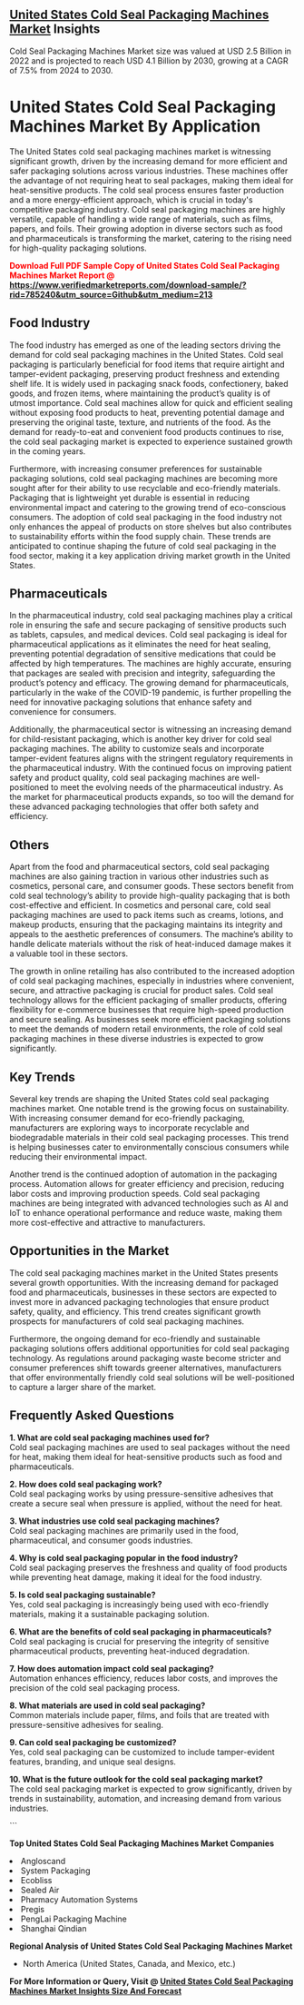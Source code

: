 <h2><a href="https://www.verifiedmarketreports.com/download-sample/?rid=785240&amp;utm_source=Github&amp;utm_medium=213" target="_blank">United States Cold Seal Packaging Machines Market</a> Insights</h2><p>Cold Seal Packaging Machines Market size was valued at USD 2.5 Billion in 2022 and is projected to reach USD 4.1 Billion by 2030, growing at a CAGR of 7.5% from 2024 to 2030.</p><p><h1>United States Cold Seal Packaging Machines Market By Application</h1><p>The United States cold seal packaging machines market is witnessing significant growth, driven by the increasing demand for more efficient and safer packaging solutions across various industries. These machines offer the advantage of not requiring heat to seal packages, making them ideal for heat-sensitive products. The cold seal process ensures faster production and a more energy-efficient approach, which is crucial in today's competitive packaging industry. Cold seal packaging machines are highly versatile, capable of handling a wide range of materials, such as films, papers, and foils. Their growing adoption in diverse sectors such as food and pharmaceuticals is transforming the market, catering to the rising need for high-quality packaging solutions. <strong><p><span class=""><span style="color: #ff0000;"><strong>Download Full PDF Sample Copy of United States Cold Seal Packaging Machines Market Report</strong> @ </span><a href="https://www.verifiedmarketreports.com/download-sample/?rid=785240&amp;utm_source=Github&amp;utm_medium=213" target="_blank">https://www.verifiedmarketreports.com/download-sample/?rid=785240&amp;utm_source=Github&amp;utm_medium=213</a></span></p></strong></p><h2>Food Industry</h2><p>The food industry has emerged as one of the leading sectors driving the demand for cold seal packaging machines in the United States. Cold seal packaging is particularly beneficial for food items that require airtight and tamper-evident packaging, preserving product freshness and extending shelf life. It is widely used in packaging snack foods, confectionery, baked goods, and frozen items, where maintaining the product’s quality is of utmost importance. Cold seal machines allow for quick and efficient sealing without exposing food products to heat, preventing potential damage and preserving the original taste, texture, and nutrients of the food. As the demand for ready-to-eat and convenient food products continues to rise, the cold seal packaging market is expected to experience sustained growth in the coming years.</p><p>Furthermore, with increasing consumer preferences for sustainable packaging solutions, cold seal packaging machines are becoming more sought after for their ability to use recyclable and eco-friendly materials. Packaging that is lightweight yet durable is essential in reducing environmental impact and catering to the growing trend of eco-conscious consumers. The adoption of cold seal packaging in the food industry not only enhances the appeal of products on store shelves but also contributes to sustainability efforts within the food supply chain. These trends are anticipated to continue shaping the future of cold seal packaging in the food sector, making it a key application driving market growth in the United States.</p><h2>Pharmaceuticals</h2><p>In the pharmaceutical industry, cold seal packaging machines play a critical role in ensuring the safe and secure packaging of sensitive products such as tablets, capsules, and medical devices. Cold seal packaging is ideal for pharmaceutical applications as it eliminates the need for heat sealing, preventing potential degradation of sensitive medications that could be affected by high temperatures. The machines are highly accurate, ensuring that packages are sealed with precision and integrity, safeguarding the product’s potency and efficacy. The growing demand for pharmaceuticals, particularly in the wake of the COVID-19 pandemic, is further propelling the need for innovative packaging solutions that enhance safety and convenience for consumers.</p><p>Additionally, the pharmaceutical sector is witnessing an increasing demand for child-resistant packaging, which is another key driver for cold seal packaging machines. The ability to customize seals and incorporate tamper-evident features aligns with the stringent regulatory requirements in the pharmaceutical industry. With the continued focus on improving patient safety and product quality, cold seal packaging machines are well-positioned to meet the evolving needs of the pharmaceutical industry. As the market for pharmaceutical products expands, so too will the demand for these advanced packaging technologies that offer both safety and efficiency.</p><h2>Others</h2><p>Apart from the food and pharmaceutical sectors, cold seal packaging machines are also gaining traction in various other industries such as cosmetics, personal care, and consumer goods. These sectors benefit from cold seal technology’s ability to provide high-quality packaging that is both cost-effective and efficient. In cosmetics and personal care, cold seal packaging machines are used to pack items such as creams, lotions, and makeup products, ensuring that the packaging maintains its integrity and appeals to the aesthetic preferences of consumers. The machine’s ability to handle delicate materials without the risk of heat-induced damage makes it a valuable tool in these sectors.</p><p>The growth in online retailing has also contributed to the increased adoption of cold seal packaging machines, especially in industries where convenient, secure, and attractive packaging is crucial for product sales. Cold seal technology allows for the efficient packaging of smaller products, offering flexibility for e-commerce businesses that require high-speed production and secure sealing. As businesses seek more efficient packaging solutions to meet the demands of modern retail environments, the role of cold seal packaging machines in these diverse industries is expected to grow significantly.</p><h2>Key Trends</h2><p>Several key trends are shaping the United States cold seal packaging machines market. One notable trend is the growing focus on sustainability. With increasing consumer demand for eco-friendly packaging, manufacturers are exploring ways to incorporate recyclable and biodegradable materials in their cold seal packaging processes. This trend is helping businesses cater to environmentally conscious consumers while reducing their environmental impact.</p><p>Another trend is the continued adoption of automation in the packaging process. Automation allows for greater efficiency and precision, reducing labor costs and improving production speeds. Cold seal packaging machines are being integrated with advanced technologies such as AI and IoT to enhance operational performance and reduce waste, making them more cost-effective and attractive to manufacturers.</p><h2>Opportunities in the Market</h2><p>The cold seal packaging machines market in the United States presents several growth opportunities. With the increasing demand for packaged food and pharmaceuticals, businesses in these sectors are expected to invest more in advanced packaging technologies that ensure product safety, quality, and efficiency. This trend creates significant growth prospects for manufacturers of cold seal packaging machines.</p><p>Furthermore, the ongoing demand for eco-friendly and sustainable packaging solutions offers additional opportunities for cold seal packaging technology. As regulations around packaging waste become stricter and consumer preferences shift towards greener alternatives, manufacturers that offer environmentally friendly cold seal solutions will be well-positioned to capture a larger share of the market.</p><h2>Frequently Asked Questions</h2><p><strong>1. What are cold seal packaging machines used for?</strong><br>Cold seal packaging machines are used to seal packages without the need for heat, making them ideal for heat-sensitive products such as food and pharmaceuticals.</p><p><strong>2. How does cold seal packaging work?</strong><br>Cold seal packaging works by using pressure-sensitive adhesives that create a secure seal when pressure is applied, without the need for heat.</p><p><strong>3. What industries use cold seal packaging machines?</strong><br>Cold seal packaging machines are primarily used in the food, pharmaceutical, and consumer goods industries.</p><p><strong>4. Why is cold seal packaging popular in the food industry?</strong><br>Cold seal packaging preserves the freshness and quality of food products while preventing heat damage, making it ideal for the food industry.</p><p><strong>5. Is cold seal packaging sustainable?</strong><br>Yes, cold seal packaging is increasingly being used with eco-friendly materials, making it a sustainable packaging solution.</p><p><strong>6. What are the benefits of cold seal packaging in pharmaceuticals?</strong><br>Cold seal packaging is crucial for preserving the integrity of sensitive pharmaceutical products, preventing heat-induced degradation.</p><p><strong>7. How does automation impact cold seal packaging?</strong><br>Automation enhances efficiency, reduces labor costs, and improves the precision of the cold seal packaging process.</p><p><strong>8. What materials are used in cold seal packaging?</strong><br>Common materials include paper, films, and foils that are treated with pressure-sensitive adhesives for sealing.</p><p><strong>9. Can cold seal packaging be customized?</strong><br>Yes, cold seal packaging can be customized to include tamper-evident features, branding, and unique seal designs.</p><p><strong>10. What is the future outlook for the cold seal packaging market?</strong><br>The cold seal packaging market is expected to grow significantly, driven by trends in sustainability, automation, and increasing demand from various industries.</p>```</p><p><strong>Top United States Cold Seal Packaging Machines Market Companies</strong></p><div data-test-id=""><p><li>Angloscand</li><li> System Packaging</li><li> Ecobliss</li><li> Sealed Air</li><li> Pharmacy Automation Systems</li><li> Pregis</li><li> PengLai Packaging Machine</li><li> Shanghai Qindian</li></p><div><strong>Regional Analysis of&nbsp;United States Cold Seal Packaging Machines Market</strong></div><ul><li dir="ltr"><p dir="ltr">North America&nbsp;(United States, Canada, and Mexico, etc.)</p></li></ul><p><strong>For More Information or Query, Visit @&nbsp;</strong><strong><a href="https://www.verifiedmarketreports.com/product/cold-seal-packaging-machines-market/?utm_source=Github&amp;utm_medium=213" target="_blank">United States Cold Seal Packaging Machines Market Insights Size And Forecast</a></strong></p></div>
